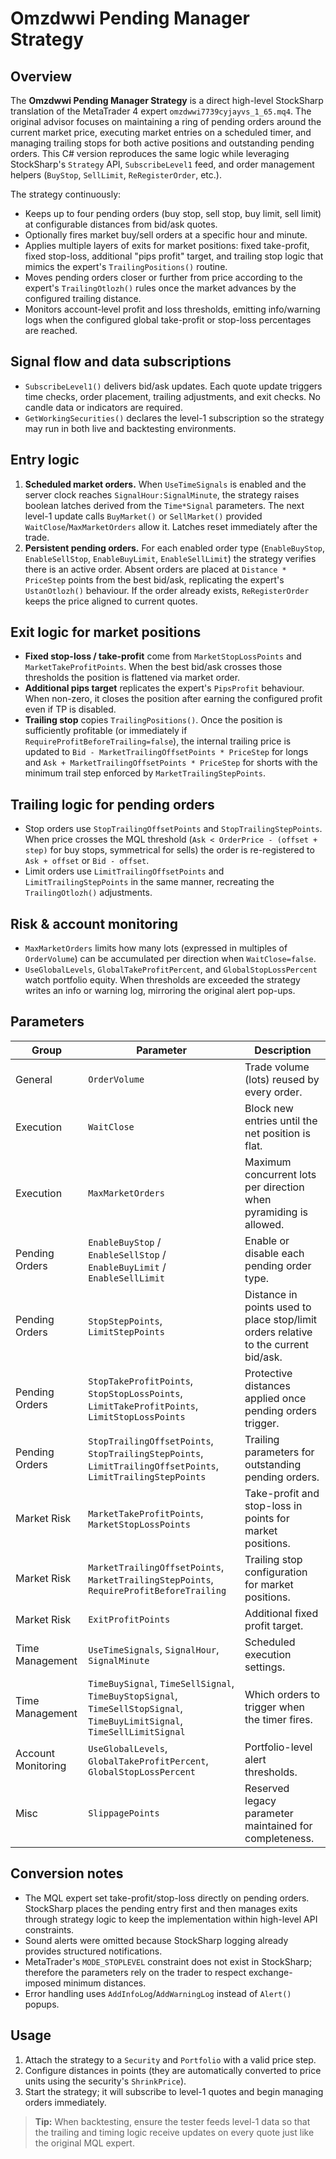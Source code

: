 # Omzdwwi Pending Manager Strategy

## Overview

The **Omzdwwi Pending Manager Strategy** is a direct high-level StockSharp translation of the MetaTrader 4 expert `omzdwwi7739cyjayvs_1_65.mq4`. The original advisor focuses on maintaining a ring of pending orders around the current market price, executing market entries on a scheduled timer, and managing trailing stops for both active positions and outstanding pending orders. This C# version reproduces the same logic while leveraging StockSharp's `Strategy` API, `SubscribeLevel1` feed, and order management helpers (`BuyStop`, `SellLimit`, `ReRegisterOrder`, etc.).

The strategy continuously:

- Keeps up to four pending orders (buy stop, sell stop, buy limit, sell limit) at configurable distances from bid/ask quotes.
- Optionally fires market buy/sell orders at a specific hour and minute.
- Applies multiple layers of exits for market positions: fixed take-profit, fixed stop-loss, additional "pips profit" target, and trailing stop logic that mimics the expert's `TrailingPositions()` routine.
- Moves pending orders closer or further from price according to the expert's `TrailingOtlozh()` rules once the market advances by the configured trailing distance.
- Monitors account-level profit and loss thresholds, emitting info/warning logs when the configured global take-profit or stop-loss percentages are reached.

## Signal flow and data subscriptions

- `SubscribeLevel1()` delivers bid/ask updates. Each quote update triggers time checks, order placement, trailing adjustments, and exit checks. No candle data or indicators are required.
- `GetWorkingSecurities()` declares the level-1 subscription so the strategy may run in both live and backtesting environments.

## Entry logic

1. **Scheduled market orders.** When `UseTimeSignals` is enabled and the server clock reaches `SignalHour:SignalMinute`, the strategy raises boolean latches derived from the `Time*Signal` parameters. The next level-1 update calls `BuyMarket()` or `SellMarket()` provided `WaitClose`/`MaxMarketOrders` allow it. Latches reset immediately after the trade.
2. **Persistent pending orders.** For each enabled order type (`EnableBuyStop`, `EnableSellStop`, `EnableBuyLimit`, `EnableSellLimit`) the strategy verifies there is an active order. Absent orders are placed at `Distance * PriceStep` points from the best bid/ask, replicating the expert's `UstanOtlozh()` behaviour. If the order already exists, `ReRegisterOrder` keeps the price aligned to current quotes.

## Exit logic for market positions

- **Fixed stop-loss / take-profit** come from `MarketStopLossPoints` and `MarketTakeProfitPoints`. When the best bid/ask crosses those thresholds the position is flattened via market order.
- **Additional pips target** replicates the expert's `PipsProfit` behaviour. When non-zero, it closes the position after earning the configured profit even if TP is disabled.
- **Trailing stop** copies `TrailingPositions()`. Once the position is sufficiently profitable (or immediately if `RequireProfitBeforeTrailing=false`), the internal trailing price is updated to `Bid - MarketTrailingOffsetPoints * PriceStep` for longs and `Ask + MarketTrailingOffsetPoints * PriceStep` for shorts with the minimum trail step enforced by `MarketTrailingStepPoints`.

## Trailing logic for pending orders

- Stop orders use `StopTrailingOffsetPoints` and `StopTrailingStepPoints`. When price crosses the MQL threshold (`Ask < OrderPrice - (offset + step)` for buy stops, symmetrical for sells) the order is re-registered to `Ask + offset` or `Bid - offset`.
- Limit orders use `LimitTrailingOffsetPoints` and `LimitTrailingStepPoints` in the same manner, recreating the `TrailingOtlozh()` adjustments.

## Risk & account monitoring

- `MaxMarketOrders` limits how many lots (expressed in multiples of `OrderVolume`) can be accumulated per direction when `WaitClose=false`.
- `UseGlobalLevels`, `GlobalTakeProfitPercent`, and `GlobalStopLossPercent` watch portfolio equity. When thresholds are exceeded the strategy writes an info or warning log, mirroring the original alert pop-ups.

## Parameters

| Group | Parameter | Description |
|-------|-----------|-------------|
| General | `OrderVolume` | Trade volume (lots) reused by every order. |
| Execution | `WaitClose` | Block new entries until the net position is flat. |
| Execution | `MaxMarketOrders` | Maximum concurrent lots per direction when pyramiding is allowed. |
| Pending Orders | `EnableBuyStop` / `EnableSellStop` / `EnableBuyLimit` / `EnableSellLimit` | Enable or disable each pending order type. |
| Pending Orders | `StopStepPoints`, `LimitStepPoints` | Distance in points used to place stop/limit orders relative to the current bid/ask. |
| Pending Orders | `StopTakeProfitPoints`, `StopStopLossPoints`, `LimitTakeProfitPoints`, `LimitStopLossPoints` | Protective distances applied once pending orders trigger. |
| Pending Orders | `StopTrailingOffsetPoints`, `StopTrailingStepPoints`, `LimitTrailingOffsetPoints`, `LimitTrailingStepPoints` | Trailing parameters for outstanding pending orders. |
| Market Risk | `MarketTakeProfitPoints`, `MarketStopLossPoints` | Take-profit and stop-loss in points for market positions. |
| Market Risk | `MarketTrailingOffsetPoints`, `MarketTrailingStepPoints`, `RequireProfitBeforeTrailing` | Trailing stop configuration for market positions. |
| Market Risk | `ExitProfitPoints` | Additional fixed profit target. |
| Time Management | `UseTimeSignals`, `SignalHour`, `SignalMinute` | Scheduled execution settings. |
| Time Management | `TimeBuySignal`, `TimeSellSignal`, `TimeBuyStopSignal`, `TimeSellStopSignal`, `TimeBuyLimitSignal`, `TimeSellLimitSignal` | Which orders to trigger when the timer fires. |
| Account Monitoring | `UseGlobalLevels`, `GlobalTakeProfitPercent`, `GlobalStopLossPercent` | Portfolio-level alert thresholds. |
| Misc | `SlippagePoints` | Reserved legacy parameter maintained for completeness. |

## Conversion notes

- The MQL expert set take-profit/stop-loss directly on pending orders. StockSharp places the pending entry first and then manages exits through strategy logic to keep the implementation within high-level API constraints.
- Sound alerts were omitted because StockSharp logging already provides structured notifications.
- MetaTrader's `MODE_STOPLEVEL` constraint does not exist in StockSharp; therefore the parameters rely on the trader to respect exchange-imposed minimum distances.
- Error handling uses `AddInfoLog`/`AddWarningLog` instead of `Alert()` popups.

## Usage

1. Attach the strategy to a `Security` and `Portfolio` with a valid price step.
2. Configure distances in points (they are automatically converted to price units using the security's `ShrinkPrice`).
3. Start the strategy; it will subscribe to level-1 quotes and begin managing orders immediately.

> **Tip:** When backtesting, ensure the tester feeds level-1 data so that the trailing and timing logic receive updates on every quote just like the original MQL expert.
